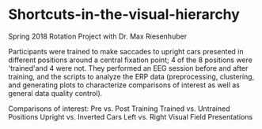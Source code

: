 # Shortcuts-in-the-visual-hierarchy

Spring 2018 Rotation Project with Dr. Max Riesenhuber

Participants were trained to make saccades to upright cars presented in different positions around a central fixation point; 4 of the 8 positions were 'trained'and 4 were not. They performed an EEG session before and after training, and the scripts to analyze the ERP data (preprocessing, clustering, and generating plots to characterize comparisons of interest as well as general data quality control).

Comparisons of interest:
Pre vs. Post Training
Trained vs. Untrained Positions
Upright vs. Inverted Cars
Left vs. Right Visual Field Presentations

